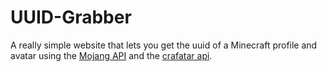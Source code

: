 # UUID-Grabber

A really simple website that lets you get the uuid of a Minecraft profile and avatar using
the [Mojang API](https://api.mojang.com) and the [crafatar api](https://crafatar.com).
